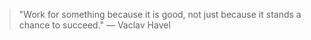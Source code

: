 > "Work for something because it is good, not just because it stands a chance to succeed." — Vaclav Havel
